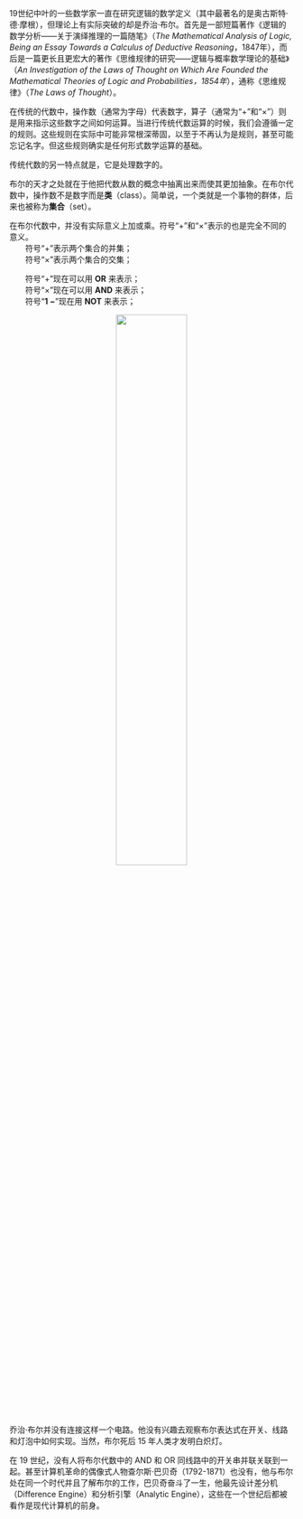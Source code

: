 19世纪中叶的一些数学家一直在研究逻辑的数学定义（其中最著名的是奥古斯特·德·摩根），但理论上有实际突破的却是乔治·布尔。首先是一部短篇著作《逻辑的数学分析——关于演绎推理的一篇随笔》（*The Mathematical Analysis of Logic, Being an Essay Towards a Calculus of Deductive Reasoning*，1847年），而后是一篇更长且更宏大的著作《思维规律的研究——逻辑与概率数学理论的基础》（*An Investigation of the Laws of Thought on Which Are Founded the Mathematical Theories of Logic and Probabilities，1854年*），通称《思维规律》（*The Laws of Thought*）。  

在传统的代数中，操作数（通常为字母）代表数字，算子（通常为“$+$”和“$\times$”）则是用来指示这些数字之间如何运算。当进行传统代数运算的时候，我们会遵循一定的规则。这些规则在实际中可能非常根深蒂固，以至于不再认为是规则，甚至可能忘记名字。但这些规则确实是任何形式数学运算的基础。  

传统代数的另一特点就是，它是处理数字的。  

布尔的天才之处就在于他把代数从数的概念中抽离出来而使其更加抽象。在布尔代数中，操作数不是数字而是**类**（class）。简单说，一个类就是一个事物的群体，后来也被称为**集合**（set）。  

在布尔代数中，并没有实际意义上加或乘。符号“$+$”和“$\times$”表示的也是完全不同的意义。  
&emsp;&emsp;符号“$+$”表示两个集合的并集；  
&emsp;&emsp;符号“$\times$”表示两个集合的交集；  

&emsp;&emsp;符号“$+$”现在可以用 **OR** 来表示；  
&emsp;&emsp;符号“$\times$”现在可以用 **AND** 来表示；  
&emsp;&emsp;符号“**1 $-$**”现在用 **NOT** 来表示；  

<p align=center><img src="https://res.weread.qq.com/wrepub/epub_33381009_171" width="50%">  

乔治·布尔并没有连接这样一个电路。他没有兴趣去观察布尔表达式在开关、线路和灯泡中如何实现。当然，布尔死后 15 年人类才发明白炽灯。  

在 19 世纪，没有人将布尔代数中的 AND 和 OR 同线路中的开关串并联关联到一起。甚至计算机革命的偶像式人物查尔斯·巴贝奇（1792-1871）也没有，他与布尔处在同一个时代并且了解布尔的工作，巴贝奇奋斗了一生，他最先设计差分机（Difference Engine）和分析引擎（Analytic Engine），这些在一个世纪后都被看作是现代计算机的前身。  
